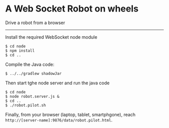 # A Web Socket Robot on wheels

Drive a robot from a browser

---

Install the required WebSocket node module
```
$ cd node
$ npm install
$ cd ..
```

Compile the Java code:
```
$ ../../gradlew shadowJar
```

Then start tghe node server and run the java code
```
$ cd node
$ node robot.server.js &
$ cd ..
$ ./robot.pilot.sh
```

Finally, from your browser (laptop, tablet, smartphgone), reach
`http://[server-name]:9876/data/robot.pilot.html`.


